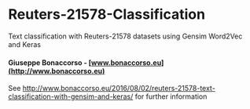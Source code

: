 # Reuters-21578-Classification
Text classification with Reuters-21578 datasets using Gensim Word2Vec and Keras
#### Giuseppe Bonaccorso - [www.bonaccorso.eu](http://www.bonaccorso.eu)

See http://www.bonaccorso.eu/2016/08/02/reuters-21578-text-classification-with-gensim-and-keras/ for further information
